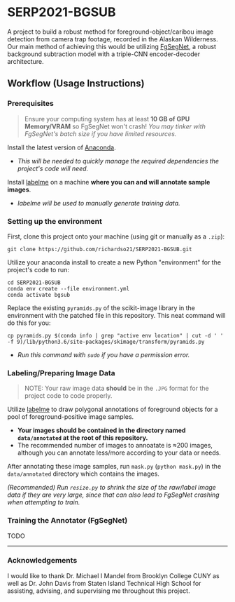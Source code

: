 # SERP2021-BGSUB

A project to build a robust method for foreground-object/caribou image detection from camera trap footage, recorded in the Alaskan Wilderness. Our main method of achieving this would be utilizing [FgSegNet](https://github.com/lim-anggun/FgSegNet), a robust background subtraction model with a triple-CNN encoder-decoder architecture.

## Workflow (Usage Instructions)

### Prerequisites

> Ensure your computing system has at least **10 GB of GPU Memory/VRAM** so FgSegNet won't crash! _You may tinker with FgSegNet's batch size if you have limited resources._

Install the latest version of [Anaconda](https://www.anaconda.com/products/individual). 
- _This will be needed to quickly manage the required dependencies the project's code will need._

Install [labelme](https://github.com/wkentaro/labelme) on a machine **where you can and will annotate sample images**. 
- _labelme will be used to manually generate training data._

### Setting up the environment

First, clone this project onto your machine (using git or manually as a `.zip`):
```
git clone https://github.com/richardso21/SERP2021-BGSUB.git
```

Utilize your anaconda install to create a new Python "environment" for the project's code to run:
```
cd SERP2021-BGSUB
conda env create --file environment.yml
conda activate bgsub
```

Replace the existing `pyramids.py` of the scikit-image library in the environment with the patched file in this repository. This neat command will do this for you:
```
cp pyramids.py $(conda info | grep "active env location" | cut -d ' ' -f 9)/lib/python3.6/site-packages/skimage/transform/pyramids.py
```
- *Run this command with `sudo` if you have a permission error.*

### Labeling/Preparing Image Data
> NOTE: Your raw image data **should** be in the `.JPG` format for the project code to code properly.

Utilize [labelme](https://github.com/wkentaro/labelme) to draw polygonal annotations of foreground objects for a pool of foreground-positive image samples. 
- **Your images should be contained in the directory named `data/annotated` at the root of this repository.**
- The recommended number of images to annoatate is ≈200 images, although you can annotate less/more according to your data or needs.

After annotating these image samples, run `mask.py` (`python mask.py`) in the `data/annotated` directory which contains the images.

*(Recommended) Run `resize.py` to shrink the size of the raw/label image data if they are very large, since that can also lead to FgSegNet crashing when attempting to train.*

### Training the Annotator (FgSegNet)
TODO

---

### Acknowledgements

I would like to thank Dr. Michael I Mandel from Brooklyn College CUNY as well as Dr. John Davis from Staten Island Technical High School for assisting, advising, and supervising me throughout this project.

